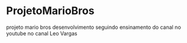 # ProjetoMarioBros
projeto mario bros desenvolvimento seguindo ensinamento do canal no youtube no canal Leo Vargas
